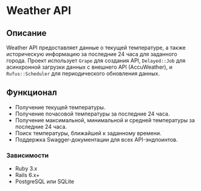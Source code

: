 # Weather API

## Описание

Weather API предоставляет данные о текущей температуре, а также историческую информацию за последние 24 часа для заданного города. Проект использует `Grape` для создания API, `Delayed::Job` для асинхронной загрузки данных с внешнего API (AccuWeather), и `Rufus::Scheduler` для периодического обновления данных.

## Функционал

- Получение текущей температуры.
- Получение почасовой температуры за последние 24 часа.
- Получение максимальной, минимальной и средней температуры за последние 24 часа.
- Поиск температуры, ближайшей к заданному времени.
- Поддержка Swagger-документации для всех API-эндпоинтов.

### Зависимости

- Ruby 3.x
- Rails 6.x+
- PostgreSQL или SQLite
